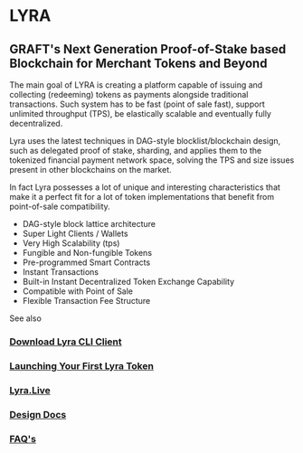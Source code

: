 # LYRA
## GRAFT's Next Generation Proof-of-Stake based Blockchain for Merchant Tokens and Beyond

The main goal of LYRA is creating a platform capable of issuing and collecting (redeeming) tokens as payments alongside traditional transactions.  Such system has to be fast (point of sale fast), support unlimited throughput (TPS), be elastically scalable and eventually fully decentralized.  

Lyra uses the latest techniques in DAG-style blocklist/blockchain design, such as delegated proof of stake, sharding, and applies them to the tokenized financial payment network space, solving the TPS and size issues present in other blockchains on the market. 

In fact Lyra possesses a lot of unique and interesting characteristics that make it a perfect fit for a lot of token implementations that benefit from point-of-sale compatibility.

* DAG-style block lattice architecture
* Super Light Clients / Wallets
* Very High Scalability (tps)
* Fungible and Non-fungible Tokens
* Pre-programmed Smart Contracts
* Instant Transactions
* Built-in Instant Decentralized Token Exchange Capability
* Compatible with Point of Sale
* Flexible Transaction Fee Structure

See also  

### [Download Lyra CLI Client](https://github.com/graft-project/LYRA/releases)
### [Launching Your First Lyra Token](https://github.com/graft-project/LYRA/wiki/Launching-Your-First-Lyra-Token)

### [Lyra.Live](https://lyra.live)
### [Design Docs](https://docs.lyra.live/)
### [FAQ's](https://lyra.live/faq/)
